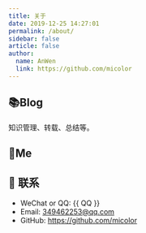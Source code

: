 ```yaml
---
title: 关于
date: 2019-12-25 14:27:01
permalink: /about/
sidebar: false
article: false
author: 
  name: AnWen
  link: https://github.com/micolor
---
```


## 📚Blog
知识管理、转载、总结等。

## 🐼Me


## :email: 联系

- WeChat or QQ: <a :href="qqUrl" class='qq'>{{ QQ }}</a>
- Email:  <a href="mailto:349462253@qq.com">349462253@qq.com</a>
- GitHub: <https://github.com/micolor>

<script>
  export default {
    data(){
      return {
        QQ: '349462253',
        qqUrl: `tencent://message/?uin=${this.QQ}&Site=&Menu=yes`
      }
    },
    mounted(){
      const flag =  navigator.userAgent.match(/(phone|pad|pod|iPhone|iPod|ios|iPad|Android|Mobile|BlackBerry|IEMobile|MQQBrowser|JUC|Fennec|wOSBrowser|BrowserNG|WebOS|Symbian|Windows Phone)/i);
      if(flag){
        this.qqUrl = `mqqwpa://im/chat?chat_type=wpa&uin=${this.QQ}&version=1&src_type=web&web_src=oicqzone.com`
      }
    }
  }
</script>

